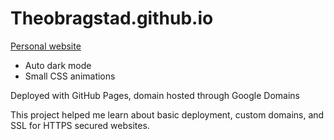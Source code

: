 # Theobragstad.github.io
[Personal website](https://theobragstad.com)

- Auto dark mode
- Small CSS animations

Deployed with GitHub Pages, domain hosted through Google Domains  

This project helped me learn about basic deployment, custom domains, and SSL for HTTPS secured websites. 
